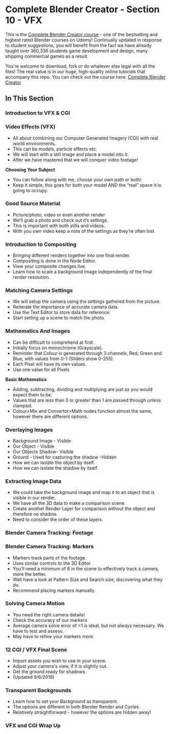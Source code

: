 # Complete Blender Creator - Section 10 - VFX

This is the [Complete Blender Creator course]( http://gdev.tv/cbcgithub) - one of the bestselling and highest rated Blender courses on Udemy! Continually updated in response to student suggestions, you will benefit from the fact we have already taught over 360,336 students game development and design, many shipping commercial games as a result.

You're welcome to download, fork or do whatever else legal with all the files! The real value is in our huge, high-quality online tutorials that accompany this repo. You can check out the course here: [Complete Blender Creator]( http://gdev.tv/cbcgithub)

## In This Section

### Introduction to VFX & CGI ###



### Video Effects (VFX) ###

+ All about combining our Computer Generated Imagery (CGI) with real world environments.
+ This can be models, particle effects etc.
+ We will start with a still image and place a model into it.
+ After we have mastered that we will conquer video footage!

**Choosing Your Subject**

+ You can follow along with me, choose your own path or both!
+ Keep it simple, this goes for both your model AND the “real” space it is going to occupy.

### Good Source Material ###

+ Picture/photo, video or even another render
+ We’ll grab a photo and check out it’s settings.
+ This is important with both stills and videos.
+ With you own video keep a note of the settings as they’re often lost

### Introduction to Compositing ###

+ Bringing different renders together into one final render.
+ Compositing is done in the Node Editor.
+ View your composite changes live.
+ Learn how to scale a background image independently of the final render resolution.

### Matching Camera Settings ###

+ We will setup the camera using the settings gathered from the picture.
+ Reiterate the importance of accurate camera data.
+ Use the Text Editor to store data for reference.
+ Start setting up a scene to match the photo.

### Mathematics And Images ###

+ Can be difficult to comprehend at first.
+ Initially focus on monochrome (Grayscale).
+ Reminder that Colour is generated through 3 channels, Red, Green and Blue, with values from 0-1 (Sliders show 0-255).
+ Each Pixel will have its own values.
+ Use one value for all Pixels

**Basic Mathematics**

+ Adding, subtracting, dividing and multiplying are just as you would expect them to be.
+ Values that are less than 0 or greater than 1 are passed through unless clamped.
+ Colour>Mix and Convertor>Math nodes function almost the same, however there are different options.

### Overlaying Images ###

+ Background Image - Visible
+ Our Object - Visible
+ Our Objects Shadow- Visible
+ Ground - Used for capturing the shadow -Hidden
+ How we can isolate the object by itself.
+ How we can isolate the shadow by itself.

### Extracting Image Data ###

+ We could take the background image and map it to an object that is visible in our render.
+ We have all the 3D data to make a comparison scene.
+ Create another Render Layer for comparison without the object and therefore no shadow.
+ Need to consider the order of these layers.

### Blender Camera Tracking: Footage ###



### Blender Camera Tracking: Markers ###

+ Markers track parts of the footage.
+ Uses similar controls to the 3D Editor
+ You’ll need a minimum of 8 in the scene to effectively track a camera, more the better.
+ Well have a look at Pattern Size and Search size, discovering what they do.
+ Recommend placing markers manually.

### Solving Camera Motion ###

+ You need the right camera details!
+ Check the accuracy of our markers
+ Average camera solve error of \<1 is ideal, but not always necessary. We have to test and assess.
+ May have to refine your markers more.

### 12 CGI / VFX Final Scene ###

+ Import assets you wish to use in your scene.
+ Adjust your camera's view, if it is slightly out.
+ Get the ground ready for shadows.
+ (Updated 9/6/2018)

### Transparent Backgrounds ###

+ Learn how to set your Background as transparent.
+ The options are different in both Blender Render and Cycles.
+ Relatively straightforward - however the options are hidden away!

### VFX and CGI Wrap Up ###
